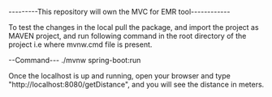 ---------This repository will own the MVC for EMR tool------------

To test the changes in the local pull the package, and import the project as MAVEN project,
and run following command in the root directory of the project i.e where mvnw.cmd file is present.

--Command---
./mvnw spring-boot:run

Once the localhost is up and running, open your browser and type "http://localhost:8080/getDistance",
and you will see the distance in meters.